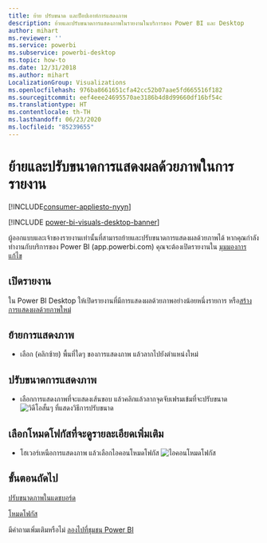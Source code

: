 ```yaml
---
title: ย้าย ปรับขนาด และป็อปเอาท์การแสดงภาพ
description: ย้ายและปรับขนาดการแสดงภาพในรายงานในบริการของ Power BI และ Desktop
author: mihart
ms.reviewer: ''
ms.service: powerbi
ms.subservice: powerbi-desktop
ms.topic: how-to
ms.date: 12/31/2018
ms.author: mihart
LocalizationGroup: Visualizations
ms.openlocfilehash: 976ba8661651cfa42cc52b07aae5fd665516f182
ms.sourcegitcommit: eef4eee24695570ae3186b4d8d99660df16bf54c
ms.translationtype: HT
ms.contentlocale: th-TH
ms.lasthandoff: 06/23/2020
ms.locfileid: "85239655"
---
```

# <a name="move-and-resize-a-visualization-in-a-report"></a>ย้ายและปรับขนาดการแสดงผลด้วยภาพในการรายงาน

[!INCLUDE[consumer-appliesto-nyyn](../includes/consumer-appliesto-nyyn.md)]    

[!INCLUDE [power-bi-visuals-desktop-banner](../includes/power-bi-visuals-desktop-banner.md)]

ผู้ออกแบบและเจ้าของรายงานเท่านั้นที่สามารถย้ายและปรับขนาดการแสดงผลด้วยภาพได้ หากคุณกำลังทำงานกับบริการของ Power BI (app.powerbi.com) คุณจะต้องเปิดรายงานใน [มุมมองการแก้ไข](../create-reports/service-interact-with-a-report-in-editing-view.md) 

## <a name="open-the-report"></a>เปิดรายงาน
ใน Power BI Desktop ให้เปิดรายงานที่มีการแสดงผลด้วยภาพอย่างน้อยหนึ่งรายการ หรือ[สร้างการแสดงผลด้วยภาพใหม่](power-bi-report-add-visualizations-i.md) 

## <a name="move-the-visualization"></a>ย้ายการแสดงภาพ
* เลือก (คลิกซ้าย) พื้นที่ใดๆ ของการแสดงภาพ แล้วลากไปยังตำแหน่งใหม่

## <a name="resize-the-visualization"></a>ปรับขนาดการแสดงภาพ
* เลือกการแสดงภาพที่จะแสดงเส้นขอบ แล้วคลิกแล้วลากจุดจับเฟรมเข้มที่จะปรับขนาด  
  ![วิดีโอสั้นๆ ที่แสดงวิธีการปรับขนาด](media/power-bi-visualization-move-and-resize/untitled.gif)

## <a name="select-focus-mode-to-see-more-detail"></a>เลือกโหมดโฟกัสที่จะดูรายละเอียดเพิ่มเติม
* โฮเวอร์เหนือการแสดงภาพ แล้วเลือกไอคอนโหมดโฟกัส
  ![ไอคอนโหมดโฟกัส](media/power-bi-visualization-move-and-resize/pbi_popouticon.jpg)

## <a name="next-steps"></a>ขั้นตอนถัดไป
[ปรับขนาดภาพในแดชบอร์ด](../create-reports/service-dashboard-edit-tile.md)  

[โหมดโฟกัส](../consumer/end-user-focus.md)

มีคำถามเพิ่มเติมหรือไม่ [ลองไปที่ชุมชน Power BI](https://community.powerbi.com/)

